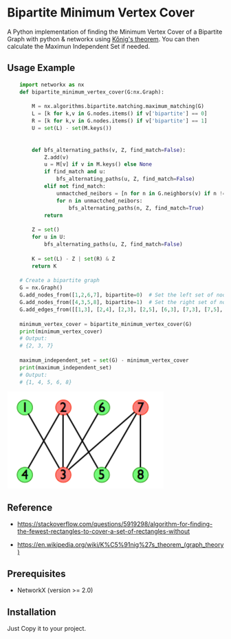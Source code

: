 # Bipartite Minimum Vertex Cover

A Python implementation of finding the Minimum Vertex Cover of a Bipartite Graph with python & networkx using [Kőnig's theorem](https://en.wikipedia.org/wiki/K%C5%91nig%27s_theorem_(graph_theory) "Wiki Page"). You can then calculate the Maximun Independent Set if needed.


## Usage Example
```python
    import networkx as nx
    def bipartite_minimum_vertex_cover(G:nx.Graph):

        M = nx.algorithms.bipartite.matching.maximum_matching(G)
        L = [k for k,v in G.nodes.items() if v['bipartite'] == 0]
        R = [k for k,v in G.nodes.items() if v['bipartite'] == 1]
        U = set(L) - set(M.keys())


        def bfs_alternating_paths(v, Z, find_match=False):
            Z.add(v)
            u = M[v] if v in M.keys() else None
            if find_match and u:
                bfs_alternating_paths(u, Z, find_match=False)
            elif not find_match:
                unmactched_neibors = [n for n in G.neighbors(v) if n != u]
                for n in unmactched_neibors:
                    bfs_alternating_paths(n, Z, find_match=True)
            return

        Z = set()
        for u in U:
            bfs_alternating_paths(u, Z, find_match=False)

        K = set(L) - Z | set(R) & Z
        return K

    # Create a bipartite graph
    G = nx.Graph()
    G.add_nodes_from([1,2,6,7], bipartite=0)  # Set the left set of nodes
    G.add_nodes_from([4,3,5,8], bipartite=1)  # Set the right set of nodes
    G.add_edges_from([[1,3], [2,4], [2,3], [2,5], [6,3], [7,3], [7,5], [7,8]])  # Add edges

    minimum_vertex_cover = bipartite_minimum_vertex_cover(G)
    print(minimum_vertex_cover)
    # Output:
    # {2, 3, 7}

    maximum_independent_set = set(G) - minimum_vertex_cover
    print(maximum_independent_set)
    # Output:
    # {1, 4, 5, 6, 8}
```

![Example Graph](./example.png)

## Reference
- https://stackoverflow.com/questions/5919298/algorithm-for-finding-the-fewest-rectangles-to-cover-a-set-of-rectangles-without

- https://en.wikipedia.org/wiki/K%C5%91nig%27s_theorem_(graph_theory)


## Prerequisites
- NetworkX (version >= 2.0)

## Installation
Just Copy it to your project.
